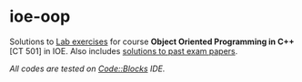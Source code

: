 # ioe-oop

Solutions to [Lab exercises](https://github.com/studenton/ioe-oop/blob/master/lab/README.md) for course **Object Oriented Programming in C++** [CT 501] in IOE. Also includes [solutions to past exam papers](https://github.com/studenton/ioe-oop/blob/master/past-papers.md).

*All codes are tested on [Code::Blocks](http://www.codeblocks.org/) IDE.*